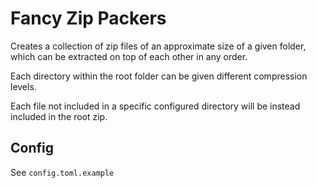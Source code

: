 # Fancy Zip Packers

Creates a collection of zip files of an approximate size of a given folder, which can be extracted on top of each other in any order.

Each directory within the root folder can be given different compression levels.

Each file not included in a specific configured directory will be instead included in the root zip.

## Config

See `config.toml.example`